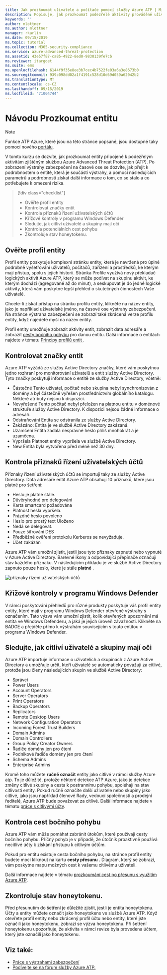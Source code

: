 ```yaml
---
title: Jak prozkoumat uživatele a počítače pomocí služby Azure ATP | Microsoft Docs
description: Popisuje, jak prozkoumat podezřelé aktivity prováděné uživateli, entitami, počítači nebo zařízeními pomocí Azure Advanced Threat Protection (ATP).
keywords: ''
author: mlottner
ms.author: mlottner
manager: rkarlin
ms.date: 09/15/2019
ms.topic: tutorial
ms.collection: M365-security-compliance
ms.service: azure-advanced-threat-protection
ms.assetid: 43e57f87-ca85-4922-8ed0-9830139fe7cb
ms.reviewer: itargoet
ms.suite: ems
ms.openlocfilehash: 6144f9f35e8ee3b7cec4b7522fe03a6a3e8673b0
ms.sourcegitcommit: 939c098dd02a1f4191c528d10d69d059a62042b2
ms.translationtype: MT
ms.contentlocale: cs-CZ
ms.lasthandoff: 09/15/2019
ms.locfileid: "71004744"
---
```

# <a name="tutorial-investigate-an-entity"></a>Návodu Prozkoumat entitu

> [!NOTE]
> Funkce ATP Azure, které jsou na této stránce popsané, jsou dostupné taky pomocí nového [portálu](https://portal.cloudappsecurity.com).

V tomto kurzu se dozvíte, jak prozkoumat entity připojené k podezřelým aktivitám zjištěným službou Azure Advanced Threat Protection (ATP). Po zobrazení výstrahy zabezpečení na časové ose se dozvíte, jak přejít k podrobnostem o entitě, která je součástí výstrahy, a pomocí následujících parametrů a podrobností získat další informace o tom, co se stalo a co potřebujete k omezení rizika.

> [!div class="checklist"]
> * Ověřte profil entity
> * Kontrolovat značky entit
> * Kontrola příznaků řízení uživatelských účtů
> * Křížové kontroly v programu Windows Defender
> * Sledujte, jak citliví uživatelé a skupiny mají oči
> * Kontrola potenciálních cest pohybu
> * Zkontroluje stav honeytokenu.

## <a name="check-the-entity-profile"></a>Ověřte profil entity

Profil entity poskytuje komplexní stránku entity, která je navržená pro úplné podrobně vyšetřování uživatelů, počítačů, zařízení a prostředků, ke kterým mají přístup, spolu s jejich historií. Stránka Profile využívá nový překladač logických aktivit Azure ATP, který se může podívat na skupinu aktivit, ke kterým dochází (agregované až do minut), a seskupovat je do jedné logické aktivity, která vám poskytne lepší přehled o skutečných činnostech Vaše uživatelé.

Chcete-li získat přístup na stránku profilu entity, klikněte na název entity, jako je například uživatelské jméno, na časové ose výstrahy zabezpečení. Na stránce výstraha zabezpečení se zobrazí také zkrácená verze profilu entity, když najedete myší na název entity.

Profil entity umožňuje zobrazit aktivity entit, zobrazit data adresáře a zobrazit [cesty bočního pohybu](use-case-lateral-movement-path.md) pro danou entitu. Další informace o entitách najdete v tématu [Principy profilů entit ](entity-profiles.md).

## <a name="check-entity-tags"></a>Kontrolovat značky entit

Azure ATP vyžádá ze služby Active Directory značky, které vám poskytnou jedno rozhraní pro monitorování uživatelů a entit služby Active Directory. Tyto značky poskytují informace o entitě ze služby Active Directory, včetně:
- Částečné Tento uživatel, počítač nebo skupina nebyl synchronizován z domény a byl částečně vyřešen prostřednictvím globálního katalogu. Některé atributy nejsou k dispozici.
- Nevyřešené Tento počítač nebyl přeložen na platnou entitu v doménové struktuře služby Active Directory. K dispozici nejsou žádné informace o adresáři.
- Odstraňování Entita se odstranila ze služby Active Directory.
- Zakázáno: Entita je ve službě Active Directory zakázaná.
- Uzamčení Entita zadala nesprávné heslo příliš mnohokrát a je uzamčena.
- Vypršela Platnost entity vypršela ve službě Active Directory.
- New Entita byla vytvořena před méně než 30 dny.

## <a name="check-user-account-control-flags"></a>Kontrola příznaků řízení uživatelských účtů

Příznaky řízení uživatelských účtů se importují taky ze služby Active Directory. Data adresáře entit Azure ATP obsahují 10 příznaků, které jsou platné pro šetření: 
- Heslo je platné stále.
- Důvěryhodné pro delegování
- Karta smartcard požadována
- Platnost hesla vypršela.
- Prázdné heslo povoleno
- Heslo pro prostý text Uloženo
- Nedá se delegovat.
- Pouze šifrování DES
- Předběžné ověření protokolu Kerberos se nevyžaduje.
- Účet zakázán 

Azure ATP vám umožní zjistit, jestli jsou tyto příznaky zapnuté nebo vypnuté v Azure Active Directory. Barevné ikony a odpovídající přepínače označují stav každého příznaku. V následujícím příkladu je ve službě Active Directory zapnuto pouze heslo, které je stále **platné** .

 ![příznaky řízení uživatelských účtů](./media/user-access-flags.png)

## <a name="cross-check-with-windows-defender"></a>Křížové kontroly v programu Windows Defender

V rámci poskytování přehledů pro různé produkty poskytuje váš profil entity entity, které mají v programu Windows Defender otevřené výstrahy s označením. Tato výzva vám umožní zjistit, kolik otevřených upozornění má entita ve Windows Defenderu, a jaká je jejich úroveň závažnosti. Klikněte na BADGE a přejděte přímo k výstrahám souvisejícím s touto entitou v programu Windows Defender.


## <a name="keep-an-eye-on-sensitive-users-and-groups"></a>Sledujte, jak citliví uživatelé a skupiny mají oči

Azure ATP importuje informace o uživatelích a skupinách z Azure Active Directory a umožňuje určit, kteří uživatelé se automaticky považují za citlivé, protože jsou členy následujících skupin ve službě Active Directory:

-   Správci
-   Power Users
-   Account Operators
-   Server Operators
-   Print Operators
-   Backup Operators
-   Replicators
-   Remote Desktop Users 
-   Network Configuration Operators 
-   Incoming Forest Trust Builders
-   Domain Admins
-   Domain Controllers
-   Group Policy Creator Owners 
-   Řadiče domény jen pro čtení 
-   Podnikové řadiče domény jen pro čtení 
-   Schema Admins 
-   Enterprise Admins

Kromě toho můžete **ručně označit** entity jako citlivé v rámci služby Azure atp. To je důležité, protože některé detekce ATP Azure, jako je detekce změny citlivé skupiny a cesta k postrannímu pohybu, spoléhají na stav citlivosti entity. Pokud ručně označíte další uživatele nebo skupiny jako citlivé, jako jsou například členové Rady, vedoucí společnosti a prodejní ředitelé, Azure ATP bude považovat za citlivé. Další informace najdete v tématu [práce s citlivými účty](sensitive-accounts.md).

## <a name="review-lateral-movement-paths"></a>Kontrola cest bočního pohybu

Azure ATP vám může pomáhat zabránit útokům, které používají cesty bočního pohybu. Příčný pohyb je v případě, že útočník proaktivně používá necitlivé účty k získání přístupu k citlivým účtům.

Pokud pro entitu existuje cesta bočního pohybu, na stránce profil entity budete moci kliknout na kartu **cesty přesunu** . Diagram, který se zobrazí, vám poskytne mapu možných cest k vašemu citlivému uživateli. 

Další informace najdete v tématu [prozkoumání cest po přesunu s využitím Azure ATP](use-case-lateral-movement-path.md).

## <a name="check-honeytoken-status"></a>Zkontroluje stav honeytokenu.

Před přesunutím do šetření je důležité zjistit, jestli je entita honeytokenu. Účty a entity můžete označit jako honeytokens ve službě Azure ATP. Když otevřete profil entity nebo zkrácený profil účtu nebo entity, které jste označili jako honeytokenu, zobrazí se výzva honeytokenu. Při šetření honeytokenu upozorňuje, že aktivita v rámci revize byla provedena účtem, který jste označili jako honeytokenu.

## <a name="see-also"></a>Viz také:

- [Práce s výstrahami zabezpečení](working-with-suspicious-activities.md)
- [Podívejte se na fórum služby Azure ATP.](https://aka.ms/azureatpcommunity)
